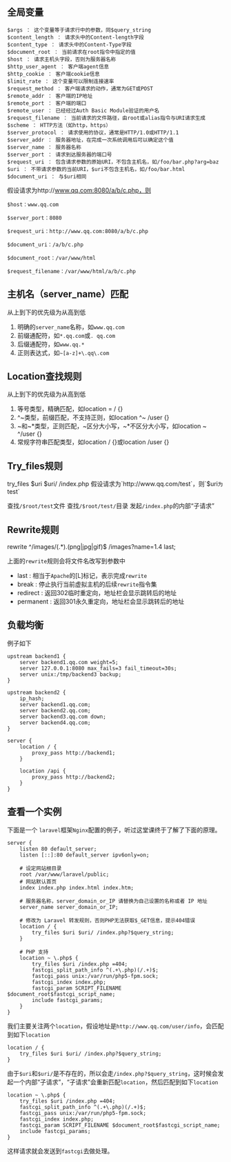 ## 全局变量

``` NGINX
$args ： 这个变量等于请求行中的参数，同$query_string
$content_length ： 请求头中的Content-length字段
$content_type ： 请求头中的Content-Type字段
$document_root ： 当前请求在root指令中指定的值
$host ： 请求主机头字段，否则为服务器名称
$http_user_agent ： 客户端agent信息
$http_cookie ： 客户端cookie信息
$limit_rate ： 这个变量可以限制连接速率
$request_method ： 客户端请求的动作，通常为GET或POST
$remote_addr ： 客户端的IP地址
$remote_port ： 客户端的端口
$remote_user ： 已经经过Auth Basic Module验证的用户名
$request_filename ： 当前请求的文件路径，由root或alias指令与URI请求生成
$scheme ： HTTP方法（如http，https）
$server_protocol ： 请求使用的协议，通常是HTTP/1.0或HTTP/1.1
$server_addr ： 服务器地址，在完成一次系统调用后可以确定这个值
$server_name ： 服务器名称
$server_port ： 请求到达服务器的端口号
$request_uri ： 包含请求参数的原始URI，不包含主机名，如/foo/bar.php?arg=baz
$uri ： 不带请求参数的当前URI，$uri不包含主机名，如/foo/bar.html
$document_uri ： 与$uri相同
```

假设请求为http://www.qq.com:8080/a/b/c.php，则

``` NGINX
$host：www.qq.com

$server_port：8080

$request_uri：http://www.qq.com:8080/a/b/c.php

$document_uri：/a/b/c.php

$document_root：/var/www/html

$request_filename：/var/www/html/a/b/c.php
```

## 主机名（server_name）匹配

从上到下的优先级为从高到低

1.  明确的`server_name`名称，如`www.qq.com`
2.  前缀通配符，如`*.qq.com`或`. qq.com`
3.  后缀通配符，如`www.qq.*`
4.  正则表达式，如`~[a-z]+\.qq\.com`

## Location查找规则

从上到下的优先级为从高到低

1.  等号类型，精确匹配，如location = / {}
2.  ^~类型，前缀匹配，不支持正则，如location ^~ /user {}
3.  ~和~*类型，正则匹配，~区分大小写，~*不区分大小写，如location ~ ^/user {}
4.  常规字符串匹配类型，如location / {}或location /user {}

## Try_files规则

try_files $uri $uri/ /index.php
假设请求为`http://www.qq.com/test`，则`$uri`为`test`

查找`/$root/test`文件
查找`/$root/test/`目录
发起`/index.php`的内部“子请求”

## Rewrite规则
rewrite ^/images/(.*).(png|jpg|gif)$ /images?name=$1.$4 last;

上面的`rewrite`规则会将文件名改写到参数中

- last : 相当于`Apache`的[L]标记，表示完成`rewrite`
- break : 停止执行当前虚拟主机的后续`rewrite`指令集
- redirect : 返回302临时重定向，地址栏会显示跳转后的地址
- permanent : 返回301永久重定向，地址栏会显示跳转后的地址

## 负载均衡
例子如下
``` NGINX
upstream backend1 {
    server backend1.qq.com weight=5;
    server 127.0.0.1:8080 max_fails=3 fail_timeout=30s;
    server unix:/tmp/backend3 backup;
}

upstream backend2 {
    ip_hash;
    server backend1.qq.com;
    server backend2.qq.com;
    server backend3.qq.com down;
    server backend4.qq.com;
}

server {
    location / {
        proxy_pass http://backend1;
    }

    location /api {
        proxy_pass http://backend2;
    }
}
```

## 查看一个实例

下面是一个 `laravel`框架`Nginx`配置的例子，听过这堂课终于了解了下面的原理。

``` NGINX
server {
    listen 80 default_server;
    listen [::]:80 default_server ipv6only=on;

    # 设定网站根目录
    root /var/www/laravel/public;
    # 网站默认首页
    index index.php index.html index.htm;

    # 服务器名称，server_domain_or_IP 请替换为自己设置的名称或者 IP 地址
    server_name server_domain_or_IP;

    # 修改为 Laravel 转发规则，否则PHP无法获取$_GET信息，提示404错误
    location / {
        try_files $uri $uri/ /index.php?$query_string;
    }

    # PHP 支持
    location ~ \.php$ {
        try_files $uri /index.php =404;
        fastcgi_split_path_info ^(.+\.php)(/.+)$;
        fastcgi_pass unix:/var/run/php5-fpm.sock;
        fastcgi_index index.php;
        fastcgi_param SCRIPT_FILENAME $document_root$fastcgi_script_name;
        include fastcgi_params;
    }
}
``` 

我们主要关注两个`location`，假设地址是`http://www.qq.com/user/info`，会匹配到如下`location`

``` NGINX
location / {
    try_files $uri $uri/ /index.php?$query_string;
}
``` 

由于`$uri`和`$uri/`是不存在的，所以会走`/index.php?$query_string`，这时候会发起一个内部“子请求”，“子请求”会重新匹配`location`，然后匹配到如下`location`

``` NGINX
location ~ \.php$ {
    try_files $uri /index.php =404;
    fastcgi_split_path_info ^(.+\.php)(/.+)$;
    fastcgi_pass unix:/var/run/php5-fpm.sock;
    fastcgi_index index.php;
    fastcgi_param SCRIPT_FILENAME $document_root$fastcgi_script_name;
    include fastcgi_params;
}
``` 
这样请求就会发送到`fastcgi`去做处理。